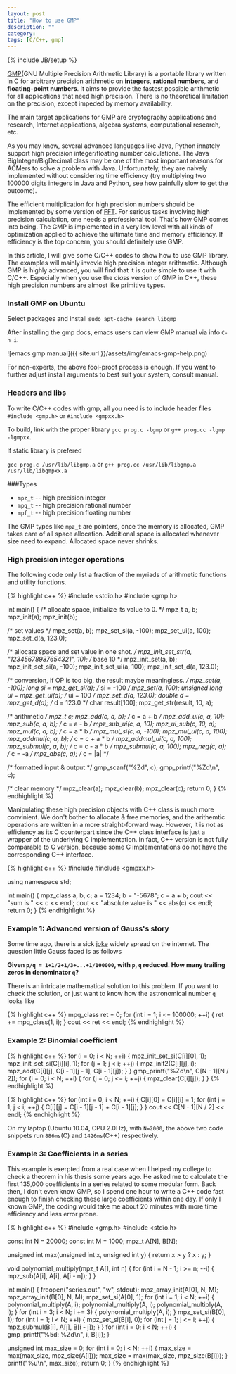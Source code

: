 ```yaml
---
layout: post
title: "How to use GMP"
description: ""
category:
tags: [C/C++, gmp]
---
```

{% include JB/setup %}

[GMP](gmplib.org)(GNU Multiple Precision Arithmetic Library) is a portable library written in C for
arbitrary precision arithmetic on **integers**, **rational numbers**, and **floating-point
numbers**. It aims to provide the fastest possible arithmetic for all applications that need high
precision. There is no theoretical limitation on the precision, except impeded by memory
availability.

The main target applications for GMP are cryptography applications and research, Internet
applications, algebra systems, computational research, etc.

As you may know, several advanced languages like Java, Python innately support high precision
integer/floating number calculations. The Java BigInteger/BigDecimal class may be one of the most
important reasons for ACMers to solve a problem with Java. Unfortunately, they are naively
implemented without considering time efficiency (try multiplying two 100000 digits integers in Java
and Python, see how painfully slow to get the outcome).

The efficient multiplication for high precision numbers should be implemented by some version of
[FFT](http://en.wikipedia.org/wiki/Fast_Fourier_transform). For serious tasks involving high
precision calculation, one needs a professional tool. That's how GMP comes into being. The GMP is
implemented in a very low level with all kinds of optimization applied to achieve the ultimate time
and memory efficiency. If efficiency is the top concern, you should definitely use GMP.

In this article, I will give some C/C++ codes to show how to use GMP library. The examples will
mainly invovle high precision integer arithmetic. Although GMP is highly advanced, you will find
that it is quite simple to use it with C/C++. Especially when you use the *class* version of GMP in
C++, these high precision numbers are almost like primitive types.

### Install GMP on Ubuntu

Select packages and install `sudo apt-cache search libgmp`

After installing the gmp docs, emacs users can view GMP manual via info `C-h i`.

![emacs gmp manual]({{ site.url }}/assets/img/emacs-gmp-help.png)

For non-experts, the above fool-proof process is enough. If you want to further adjust install
arguments to best suit your system, consult manual.

### Headers and libs

To write C/C++ codes with gmp, all you need is to include header files `#include <gmp.h>` or
`#include <gmpxx.h>`

To build, link with the proper library
`gcc prog.c -lgmp`
or
`g++ prog.cc -lgmp -lgmpxx`.

If static library is prefered

```gcc prog.c /usr/lib/libgmp.a```
or ```g++ prog.cc /usr/lib/libgmp.a /usr/lib/libgmpxx.a```

###Types
* `mpz_t` -- high precision integer
* `mpq_t` -- high precision rational number
* `mpf_t` -- high precision floating number

The GMP types like `mpz_t` are pointers, once the memory is allocated, GMP takes care of all space
allocation. Additional space is allocated whenever size need to expand. Allocated space never
shrinks.

### High precision integer operations

The following code only list a fraction of the myriads of arithmetic functions and utility
functions.

{% highlight c++ %}
#include <stdio.h>
#include <gmp.h>

int main() {
  /* allocate space, initialize its value to 0. */
  mpz_t a, b;
  mpz_init(a);
  mpz_init(b);

  /* set values */
  mpz_set(a, b);
  mpz_set_si(a, -100);
  mpz_set_ui(a, 100);
  mpz_set_d(a, 123.0);

  /* allocate space and set value in one shot. */
  mpz_init_set_str(a, "12345678987654321", 10); /* base 10 */
  mpz_init_set(a, b);
  mpz_init_set_si(a, -100);
  mpz_init_set_ui(a, 100);
  mpz_init_set_d(a, 123.0);

  /* conversion, if OP is too big, the result maybe meaningless. */
  mpz_set(a, -100);
  long si = mpz_get_si(a); /* si = -100 */
  mpz_set(a, 100);
  unsigned long ui = mpz_get_ui(a); /* ui = 100 */
  mpz_set_d(a, 123.0);
  double d = mpz_get_d(a); /* d = 123.0 */
  char result[100];
  mpz_get_str(result, 10, a);

  /* arithmetic */
  mpz_t c;
  mpz_add(c, a, b); /* c = a + b */
  mpz_add_ui(c, a, 10);
  mpz_sub(c, a, b); /* c = a - b */
  mpz_sub_ui(c, a, 10);
  mpz_ui_sub(c, 10, a);
  mpz_mul(c, a, b); /* c = a * b */
  mpz_mul_si(c, a, -100);
  mpz_mul_ui(c, a, 100);
  mpz_addmul(c, a, b); /* c = c + a * b */
  mpz_addmul_ui(c, a, 100);
  mpz_submul(c, a, b); /* c = c - a * b */
  mpz_submul(c, a, 100);
  mpz_neg(c, a); /* c = -a */
  mpz_abs(c, a); /* c = |a| */

  /* formatted input & output */
  gmp_scanf("%Zd", c);
  gmp_printf("%Zd\n", c);

  /* clear memory */
  mpz_clear(a);
  mpz_clear(b);
  mpz_clear(c);
  return 0;
}
{% endhighlight %}

Manipulating these high precision objects with C++ class is much more convinient. We don't bother to
allocate & free memories, and the arithemtic operations are written in a more straight-forward way.
However, it is not as efficiency as its C counterpart since the C++ class interface is just a
wrapper of the underlying C implementation. In fact, C++ version is not fully comparable to C
version, because some C implementations do not have the corresponding C++ interface.

{% highlight c++ %}
#include <iostream>
#include <gmpxx.h>

using namespace std;

int main() {
  mpz_class a, b, c;
  a = 1234;
  b = "-5678";
  c = a + b;
  cout << "sum is " << c << endl;
  cout << "absolute value is " << abs(c) << endl;
  return 0;
}
{% endhighlight %}

### Example 1: Advanced version of Gauss's story

Some time ago, there is a sick [joke](http://www.guokr.com/post/291823/) widely spread on the
internet. The question little Gauss faced is as follows

**Given `p/q = 1+1/2+1/3+...+1/100000`, with `p`, `q` reduced. How many trailing zeros in
  denominator `q`?**

There is an intricate mathematical solution to this problem. If you want to check the solution, or
just want to know how the astronomical number `q` looks like

{% highlight c++ %}
  mpq_class ret = 0;
  for (int i = 1; i <= 100000; ++i) {
    ret += mpq_class(1, i);
  }
  cout << ret << endl;
{% endhighlight %}

### Example 2: Binomial coefficient

{% highlight c++ %}
  for (i = 0; i < N; ++i) {
    mpz_init_set_si(C[i][0], 1);
    mpz_init_set_si(C[i][i], 1);
    for (j = 1; j < i; ++j) {
      mpz_init2(C[i][j], i);
      mpz_add(C[i][j], C[i - 1][j - 1], C[i - 1][j]);
    }
  }
  gmp_printf("%Zd\n", C[N - 1][N / 2]);
  for (i = 0; i < N; ++i) {
    for (j = 0; j <= i; ++j) {
      mpz_clear(C[i][j]);
    }
  }
{% endhighlight %}

{% highlight c++ %}
  for (int i = 0; i < N; ++i) {
    C[i][0] = C[i][i] = 1;
    for (int j = 1; j < i; ++j) {
      C[i][j] = C[i - 1][j - 1] + C[i - 1][j];
    }
  }
  cout << C[N - 1][N / 2] << endl;
{% endhighlight %}

On my laptop (Ubuntu 10.04, CPU 2.0Hz), with `N=2000`, the above two code snippets run `886ms`(C)
and `1426ms`(C++) respectively.

### Example 3: Coefficients in a series

This example is exerpted from a real case when I helped my college to check a theorem in his thesis
some years ago. He asked me to calculate the first 135,000 coefficients in a series related to some
modular form. Back then, I don't even know GMP, so I spend one hour to write a C++ code fast enough
to finish checking these large coefficients within one day. If only I known GMP, the coding would
take me about 20 minutes with more time efficiency and less error prone.

{% highlight c++ %}
#include <gmp.h>
#include <stdio.h>

const int N = 20000;
const int M = 1000;
mpz_t A[N], B[N];

unsigned int max(unsigned int x, unsigned int y) {
  return x > y ? x : y;
}

void polynomial_multiply(mpz_t A[], int n) {
  for (int i = N - 1; i >= n; --i) {
    mpz_sub(A[i], A[i], A[i - n]);
  }
}

int main() {
  freopen("series.out", "w", stdout);
  mpz_array_init(A[0], N, M);
  mpz_array_init(B[0], N, M);
  mpz_set_si(A[0], 1);
  for (int i = 1; i < N; ++i) {
    polynomial_multiply(A, i);
    polynomial_multiply(A, i);
    polynomial_multiply(A, i);
  }
  for (int i = 3; i < N; i += 3) {
    polynomial_multiply(A, i);
  }
  mpz_set_si(B[0], 1);
  for (int i = 1; i < N; ++i) {
    mpz_set_si(B[i], 0);
    for (int j = 1; j <= i; ++j) {
      mpz_submul(B[i], A[j], B[i - j]);
    }
  }
  for (int i = 0; i < N; ++i) {
    gmp_printf("%5d: %Zd\n", i, B[i]);
  }

  unsigned int max_size = 0;
  for (int i = 0; i < N; ++i) {
    max_size = max(max_size, mpz_size(A[i]));
    max_size = max(max_size, mpz_size(B[i]));
  }
  printf("%u\n", max_size);
  return 0;
}
{% endhighlight %}
